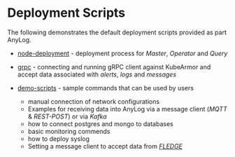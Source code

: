 # Deployment Scripts 

The following demonstrates the default deployment scripts provided as part AnyLog. 

* [node-deployment](node-deployment) - deployment process for _Master_, _Operator_ and _Query_

* [grpc](grpc) - connecting and running gRPC client against KubeArmor and accept data associated with _alerts_, _logs_ and _messages_ 

* [demo-scripts](demo-scripts) - sample commands that can be used by users
  * manual connection of network configurations
  * Examples for receiving data into AnyLog via a message client (_MQTT_ & _REST-POST_) or via _Kafka_   
  * how to connect postgres and mongo to databases
  * basic monitoring commends
  * how to deploy syslog
  * Setting a message client to accept data from [_FLEDGE_](https://lfedge.org/projects/fledge/)
